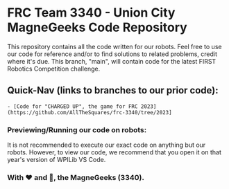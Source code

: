 # FRC Team 3340 - Union City MagneGeeks Code Repository
This repository contains all the code written for our robots. Feel free to use our code for reference and/or to find solutions to related problems, credit where it's due.
This branch, "main", will contain code for the latest FIRST Robotics Competition challenge.

## Quick-Nav (links to branches to our prior code):
    - [Code for "CHARGED UP", the game for FRC 2023](https://github.com/AllTheSquares/frc-3340/tree/2023]

### Previewing/Running our code on robots:
It is not recommended to execute our exact code on anything but our robots. However, to view our code, we recommend that you open it on that year's version of WPILib VS Code.

### With ❤️ and 🦅, the MagneGeeks (3340).


